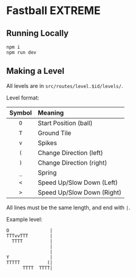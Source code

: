 # Fastball EXTREME

## Running Locally

```
npm i
npm run dev
```

## Making a Level

All levels are in `src/routes/level.$id/levels/`.

Level format:

| Symbol | Meaning                    |
| :----: | :------------------------- |
|  `O`   | Start Position (ball)      |
|  `T`   | Ground Tile                |
|  `v`   | Spikes                     |
|  `(`   | Change Direction (left)    |
|  `)`   | Change Direction (right)   |
|  `_`   | Spring                     |
|  `<`   | Speed Up/Slow Down (Left)  |
|  `>`   | Speed Up/Slow Down (Right) |

All lines must be the same length, and end with `|`.

Example level:

```
O               |
TTTvvTTT        |
  TTTT          |
                |
                |
Y               |
TTTTT          (|
      TTTT  TTTT|
```
